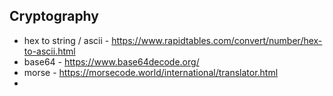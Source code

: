 ## Cryptography

- hex to string / ascii - https://www.rapidtables.com/convert/number/hex-to-ascii.html
- base64 - https://www.base64decode.org/
- morse - https://morsecode.world/international/translator.html
- 
